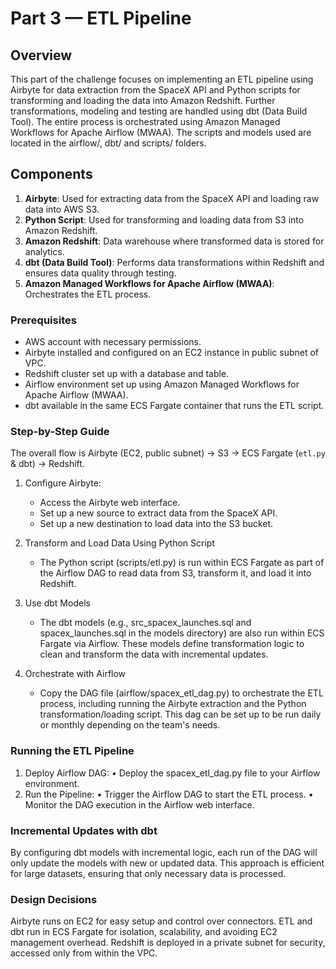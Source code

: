 # Part 3 — ETL Pipeline

## Overview
This part of the challenge focuses on implementing an ETL pipeline using Airbyte for data extraction from the SpaceX API and Python scripts for transforming and loading the data into Amazon Redshift. 
Further transformations, modeling and testing are handled using dbt (Data Build Tool). The entire process is orchestrated using Amazon Managed Workflows for Apache Airflow (MWAA). 
The scripts and models used are located in the airflow/, dbt/ and scripts/ folders.

## Components

1. **Airbyte**: Used for extracting data from the SpaceX API and loading raw data into AWS S3.
2. **Python Script**: Used for transforming and loading data from S3 into Amazon Redshift.
3. **Amazon Redshift**: Data warehouse where transformed data is stored for analytics.
4. **dbt (Data Build Tool)**: Performs data transformations within Redshift and ensures data quality through testing.
5. **Amazon Managed Workflows for Apache Airflow (MWAA)**: Orchestrates the ETL process.

### Prerequisites

- AWS account with necessary permissions.
- Airbyte installed and configured on an EC2 instance in public subnet of VPC.
- Redshift cluster set up with a database and table.
- Airflow environment set up using Amazon Managed Workflows for Apache Airflow (MWAA).
- dbt available in the same ECS Fargate container that runs the ETL script.

### Step-by-Step Guide

The overall flow is Airbyte (EC2, public subnet) → S3 → ECS Fargate (`etl.py` & dbt) → Redshift.

1. Configure Airbyte:
	-   Access the Airbyte web interface.
	-   Set up a new source to extract data from the SpaceX API.
	-   Set up a new destination to load data into the S3 bucket.

2. Transform and Load Data Using Python Script
    -   The Python script (scripts/etl.py) is run within ECS Fargate as part of the Airflow DAG to read data from S3, transform it, and load it into Redshift.

3. Use dbt Models
    -   The dbt models (e.g., src_spacex_launches.sql and spacex_launches.sql in the models directory) are also run within ECS Fargate via Airflow. These models define transformation logic to clean and transform the data with incremental updates. 
        
4. Orchestrate with Airflow
    -   Copy the DAG file (airflow/spacex_etl_dag.py) to orchestrate the ETL process, including running the Airbyte extraction and the Python transformation/loading script. This dag can be set up to be run daily or monthly depending on the team's needs.

### Running the ETL Pipeline

1.	Deploy Airflow DAG:
	•	Deploy the spacex_etl_dag.py file to your Airflow environment.
2.	Run the Pipeline:
	•	Trigger the Airflow DAG to start the ETL process.
	•	Monitor the DAG execution in the Airflow web interface.

### Incremental Updates with dbt

By configuring dbt models with incremental logic, each run of the DAG will only update the models with new or updated data. 
This approach is efficient for large datasets, ensuring that only necessary data is processed.

### Design Decisions

Airbyte runs on EC2 for easy setup and control over connectors. ETL and dbt run in ECS Fargate for isolation, scalability, and avoiding EC2 management overhead. Redshift is deployed in a private subnet for security, accessed only from within the VPC.
